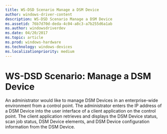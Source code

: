 ```yaml
---
title: WS-DSD Scenario Manage a DSM Device
author: windows-driver-content
description: WS-DSD Scenario Manage a DSM Device
ms.assetid: 76b7d70d-deda-4c04-a8c3-a7b255d6a1ab
ms.author: windowsdriverdev
ms.date: 04/20/2017
ms.topic: article
ms.prod: windows-hardware
ms.technology: windows-devices
ms.localizationpriority: medium
---
```


# WS-DSD Scenario: Manage a DSM Device


An administrator would like to manage DSM Devices in an enterprise-wide environment from a control point. The administrator enters the IP address of a DSM Device into the user interface of a client application on the control point. The client application retrieves and displays the DSM Device status, scan job status, DSM Device elements, and DSM Device configuration information from the DSM Device.

 

 




